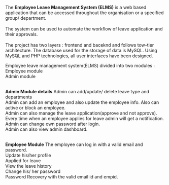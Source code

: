 The **Employee Leave Management System (ELMS)** is a web based application that can be accessed throughout the organisation or a specified group/ department.<br><br> The system can be used to automate  the workflow of leave application and their approvals. <br><br> The project has two layers : frontend and baceknd and follows tow-tier architecture. The database used for the storage of data is MySQL. Using MySQL and PHP technologies, all user interfaces have been designed. 

Employee leave management system(ELMS) divided into two modules :<br>
Employee module<br>
Admin module<br><br>

**Admin Module details**
Admin can add/update/ delete leave type and departments<br>
Admin can add an employee and also update the employee info. Also can active or block an employee.<br>
Admin can also manage the leave application(approve and not approve).<br>
Every time when an employee applies for leave admin will get a notification.<br>
Admin can change own password after login.<br>
Admin can also view admin dashboard.<br><br>

**Employee Module**
The employee can log in with a valid email and password.<br>
Update his/her profile<br>
Applied for leave<br>
View the leave history<br>
Change his/ her password<br>
Password Recovery with the valid email id and empid.
 
 
